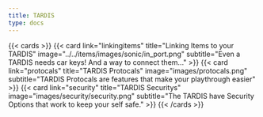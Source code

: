 ```yaml
---
title: TARDIS
type: docs
---
```


{{< cards >}}
  {{< card link="linkingitems" title="Linking Items to your TARDIS" image="../../items/images/sonic/in_port.png" subtitle="Even a TARDIS needs car keys! And a way to connect them..." >}}
  {{< card link="protocals" title="TARDIS Protocals" image="images/protocals.png" subtitle="TARDIS Protocals are features that make your playthrough easier" >}}
  {{< card link="security" title="TARDIS Securitys" image="images/security/security.png" subtitle="The TARDIS have Security Options that work to keep your self safe." >}}
{{< /cards >}}